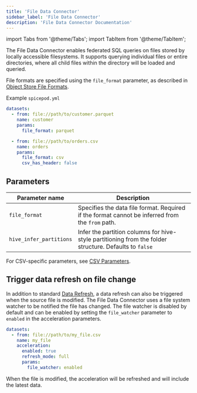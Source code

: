 ```yaml
---
title: 'File Data Connector'
sidebar_label: 'File Data Connector'
description: 'File Data Connector Documentation'
---
```


import Tabs from '@theme/Tabs';
import TabItem from '@theme/TabItem';

The File Data Connector enables federated SQL queries on files stored by locally accessible filesystems. It supports querying individual files or entire directories, where all child files within the directory will be loaded and queried.

File formats are specified using the `file_format` parameter, as described in [Object Store File Formats](/components/data-connectors/index.md#object-store-file-formats).

Example `spicepod.yml`

```yaml
datasets:
  - from: file://path/to/customer.parquet
    name: customer
    params:
      file_format: parquet

  - from: file://path/to/orders.csv
    name: orders
    params:
      file_format: csv
      csv_has_header: false
```

## Parameters

| Parameter name         | Description                                                                                           |
|------------------------|-------------------------------------------------------------------------------------------------------|
| `file_format`          | Specifies the data file format. Required if the format cannot be inferred from the `from` path.       |
| `hive_infer_partitions`| Infer the partition columns for hive-style partitioning from the folder structure. Defaults to `false`  |

For CSV-specific parameters, see [CSV Parameters](/reference/file_format.md#csv).

## Trigger data refresh on file change

In addition to standard [Data Refresh](/components/data-accelerators/data-refresh), a data refresh can also be triggered when the source file is modified. The File Data Connector uses a file system watcher to be notified the file has changed. The file watcher is disabled by default and can be enabled by setting the `file_watcher` parameter to `enabled` in the acceleration parameters.

```yaml
datasets:
  - from: file://path/to/my_file.csv
    name: my_file
    acceleration:
      enabled: true
      refresh_mode: full
      params:
        file_watcher: enabled
```

When the file is modified, the acceleration will be refreshed and will include the latest data.
